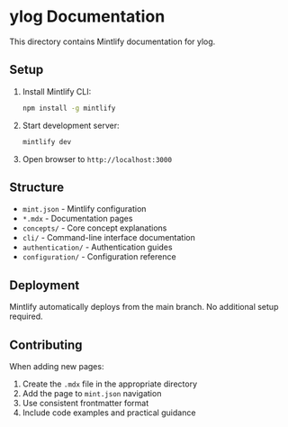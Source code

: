 # ylog Documentation

This directory contains Mintlify documentation for ylog.

## Setup

1. Install Mintlify CLI:
   ```bash
   npm install -g mintlify
   ```

2. Start development server:
   ```bash
   mintlify dev
   ```

3. Open browser to `http://localhost:3000`

## Structure

- `mint.json` - Mintlify configuration
- `*.mdx` - Documentation pages
- `concepts/` - Core concept explanations
- `cli/` - Command-line interface documentation
- `authentication/` - Authentication guides
- `configuration/` - Configuration reference

## Deployment

Mintlify automatically deploys from the main branch. No additional setup required.

## Contributing

When adding new pages:

1. Create the `.mdx` file in the appropriate directory
2. Add the page to `mint.json` navigation
3. Use consistent frontmatter format
4. Include code examples and practical guidance